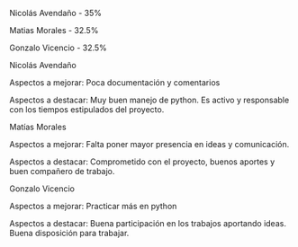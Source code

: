 Nicolás Avendaño   - 35%

Matias Morales     - 32.5%

Gonzalo Vicencio   - 32.5%

Nicolás Avendaño

Aspectos a mejorar: Poca documentación y comentarios 

Aspectos a destacar: Muy buen manejo de python. Es activo y responsable con los tiempos estipulados del proyecto.

Matías Morales

Aspectos a mejorar: Falta poner mayor presencia en ideas y comunicación.

Aspectos a destacar: Comprometido con el proyecto, buenos aportes y buen compañero de trabajo.

Gonzalo Vicencio 

Aspectos a mejorar: Practicar más en python 

Aspectos a destacar: Buena participación en los trabajos aportando ideas. Buena disposición para trabajar.
